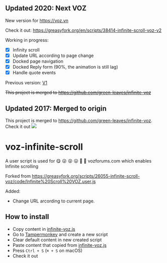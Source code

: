 ## Updated 2020: Next VOZ
New version for https://voz.vn

Check it out: https://greasyfork.org/en/scripts/38414-infinite-scroll-voz-v2

Working in progress:
 - [x] Infinity scroll
 - [x] Update URL according to page change
 - [x] Docked page navigation
 - [x] Docked Reply form (90%, the animation is still lag)
 - [x] Handle quote events

Previous version: [V1](https://github.com/ReeganExE/voz-infinite-scroll/tree/v1)

~~This project is merged to https://github.com/green-leaves/infinite-voz~~

## Updated 2017: Merged to origin
This project is merged to https://github.com/green-leaves/infinite-voz. Check it out ![](https://vozforums.com/images/smilies/Off/byebye.gif)

# voz-infinite-scroll
A user script is used for 😋 😜 😝 😛 🤑 🤗 vozforums.com which enables Infinite scrolling

Forked from https://greasyfork.org/scripts/26055-infinite-scroll-voz/code/Infinite%20Scroll%20VOZ.user.js

Added:
* Change URL arcording to current page.

## How to install

* Copy content in [infinite-voz.js](https://github.com/ReeganExE/voz-infinite-scroll/raw/master/infinite-voz.js)
* Go to [Tampermonkey](https://www.google.com.vn/search?q=Tampermonkey) and create a new script
* Clear default content in new created script
* Paste content that copied from [infinite-voz.js](https://github.com/ReeganExE/voz-infinite-scroll/raw/master/infinite-voz.js)
* Press `Ctrl + S` (`⌘ + S` on macOS)
* Check it out
